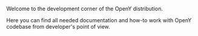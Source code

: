 Welcome to the development corner of the OpenY distribution.

Here you can find all needed documentation and how-to work with OpenY codebase from developer's point of view.

